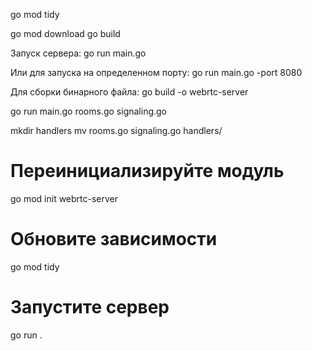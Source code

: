 go mod tidy

go mod download
go build

Запуск сервера:
go run main.go

Или для запуска на определенном порту:
go run main.go -port 8080

Для сборки бинарного файла:
go build -o webrtc-server



go run main.go rooms.go signaling.go


mkdir handlers
mv rooms.go signaling.go handlers/


# Переинициализируйте модуль
go mod init webrtc-server

# Обновите зависимости
go mod tidy

# Запустите сервер
go run .